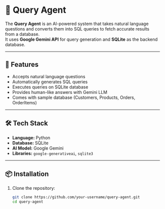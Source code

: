# 📌 Query Agent  

The **Query Agent** is an AI-powered system that takes natural language questions and converts them into SQL queries to fetch accurate results from a database.  
It uses **Google Gemini API** for query generation and **SQLite** as the backend database.  

---

## 🚀 Features  
- Accepts natural language questions  
- Automatically generates SQL queries  
- Executes queries on SQLite database  
- Provides human-like answers with Gemini LLM  
- Comes with sample database (Customers, Products, Orders, OrderItems)  

---

## 🛠️ Tech Stack  
- **Language:** Python  
- **Database:** SQLite  
- **AI Model:** Google Gemini  
- **Libraries:** `google-generativeai`, `sqlite3`  

---

## 📦 Installation  

1. Clone the repository:  
   ```bash
   git clone https://github.com/your-username/query-agent.git
   cd query-agent
